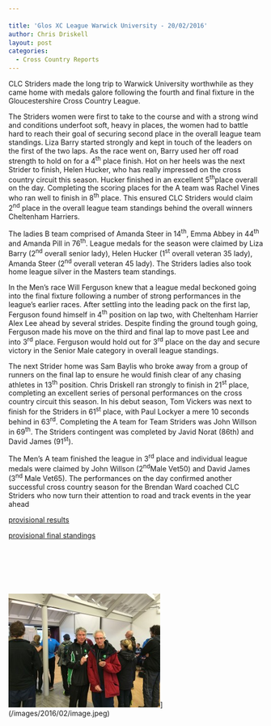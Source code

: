 ```yaml
---

title: 'Glos XC League Warwick University - 20/02/2016'
author: Chris Driskell
layout: post
categories:
  - Cross Country Reports
---
```

CLC Striders made the long trip to Warwick University worthwhile as they came home with medals galore following the fourth and final fixture in the Gloucestershire Cross Country League.

The Striders women were first to take to the course and with a strong wind and conditions underfoot soft, heavy in places, the women had to battle hard to reach their goal of securing second place in the overall league team standings. Liza Barry started strongly and kept in touch of the leaders on the first of the two laps. As the race went on, Barry used her off road strength to hold on for a 4<sup>th</sup> place finish. Hot on her heels was the next Strider to finish, Helen Hucker, who has really impressed on the cross country circuit this season. Hucker finished in an excellent 5<sup>th</sup>place overall on the day. Completing the scoring places for the A team was Rachel Vines who ran well to finish in 8<sup>th</sup> place. This ensured CLC Striders would claim 2<sup>nd</sup> place in the overall league team standings behind the overall winners Cheltenham Harriers.

The ladies B team comprised of Amanda Steer in 14<sup>th</sup>, Emma Abbey in 44<sup>th</sup> and Amanda Pill in 76<sup>th</sup>. League medals for the season were claimed by Liza Barry (2<sup>nd</sup> overall senior lady), Helen Hucker (1<sup>st</sup> overall veteran 35 lady), Amanda Steer (2<sup>nd</sup> overall veteran 45 lady). The Striders ladies also took home league silver in the Masters team standings.

In the Men’s race Will Ferguson knew that a league medal beckoned going into the final fixture following a number of strong performances in the league’s earlier races. After settling into the leading pack on the first lap, Ferguson found himself in 4<sup>th</sup> position on lap two, with Cheltenham Harrier Alex Lee ahead by several strides. Despite finding the ground tough going, Ferguson made his move on the third and final lap to move past Lee and into 3<sup>rd</sup> place. Ferguson would hold out for 3<sup>rd</sup> place on the day and secure victory in the Senior Male category in overall league standings.

The next Strider home was Sam Baylis who broke away from a group of runners on the final lap to ensure he would finish clear of any chasing athletes in 13<sup>th</sup> position. Chris Driskell ran strongly to finish in 21<sup>st</sup> place, completing an excellent series of personal performances on the cross country circuit this season. In his debut season, Tom Vickers was next to finish for the Striders in 61<sup>st</sup> place, with Paul Lockyer a mere 10 seconds behind in 63<sup>rd</sup>. Completing the A team for Team Striders was John Willson in 69<sup>th</sup>. The Striders contingent was completed by Javid Norat (86th) and David James (91<sup>st</sup>).

The Men’s A team finished the league in 3<sup>rd</sup> place and individual league medals were claimed by John Willson (2<sup>nd</sup>Male Vet50) and David James (3<sup>nd</sup> Male Vet65). The performances on the day confirmed another successful cross country season for the Brendan Ward coached CLC Striders who now turn their attention to road and track events in the year ahead

[provisional results](https://www.glosaaa.org.uk/RESULTS_CROSS/Glos_CC_results_20February_2016.pdf)

[provisional final standings](https://www.glosaaa.org.uk/RESULTS_CROSS/GlosCCLge_2015_16_standings_to_date.pdf)

&nbsp;

&nbsp;

&nbsp;

<img src="/images/2016/02/image28-300x225.jpeg" alt="image"  />](/images/2016/02/image.jpeg)

&nbsp;

&nbsp;
